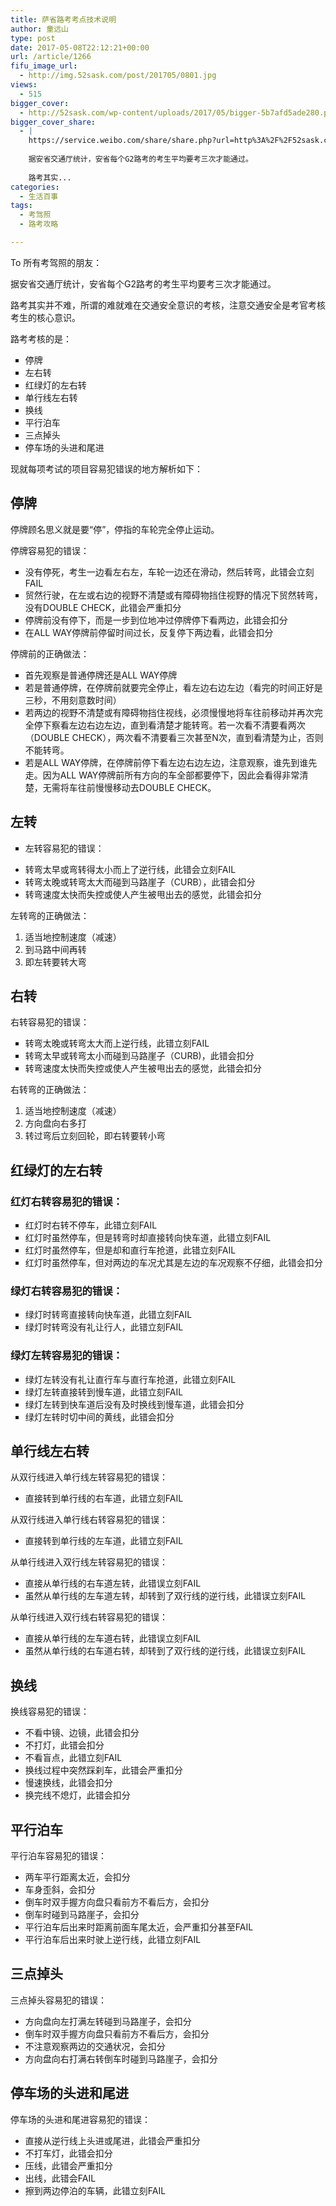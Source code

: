 ```yaml
---
title: 萨省路考考点技术说明
author: 童远山
type: post
date: 2017-05-08T22:12:21+00:00
url: /article/1266
fifu_image_url:
  - http://img.52sask.com/post/201705/0801.jpg
views:
  - 515
bigger_cover:
  - http://52sask.com/wp-content/uploads/2017/05/bigger-5b7afd5ade280.png
bigger_cover_share:
  - |
    https://service.weibo.com/share/share.php?url=http%3A%2F%2F52sask.com%2Farticle%2F1266&type=button&language=zh_cn&searchPic=true&pic=http%3A%2F%2F52sask.com%2Fwp-content%2Fuploads%2F2017%2F05%2Fbigger-5b7afd5ade280.png&title=【萨省路考考点技术说明】To 所有考驾照的朋友：
    
    据安省交通厅统计，安省每个G2路考的考生平均要考三次才能通过。
    
    路考其实...
categories:
  - 生活百事
tags:
  - 考驾照
  - 路考攻略

---
```

To 所有考驾照的朋友：

据安省交通厅统计，安省每个G2路考的考生平均要考三次才能通过。

路考其实并不难，所谓的难就难在交通安全意识的考核，注意交通安全是考官考核考生的核心意识。

路考考核的是：

<ul style="list-style-type: square;">
  <li>
    停牌
  </li>
  <li>
    左右转
  </li>
  <li>
    红绿灯的左右转
  </li>
  <li>
    单行线左右转
  </li>
  <li>
    换线
  </li>
  <li>
    平行泊车
  </li>
  <li>
    三点掉头
  </li>
  <li>
    停车场的头进和尾进
  </li>
</ul>

现就每项考试的项目容易犯错误的地方解析如下：

## 停牌

停牌顾名思义就是要“停”，停指的车轮完全停止运动。

停牌容易犯的错误：

<ul style="list-style-type: square;">
  <li>
    没有停死，考生一边看左右左，车轮一边还在滑动，然后转弯，此错会立刻FAIL
  </li>
  <li>
    贸然行驶，在左或右边的视野不清楚或有障碍物挡住视野的情况下贸然转弯，没有DOUBLE CHECK，此错会严重扣分
  </li>
  <li>
    停牌前没有停下，而是一步到位地冲过停牌停下看两边，此错会扣分
  </li>
  <li>
    在ALL WAY停牌前停留时间过长，反复停下两边看，此错会扣分
  </li>
</ul>

停牌前的正确做法：

<ul style="list-style-type: square;">
  <li>
    首先观察是普通停牌还是ALL WAY停牌
  </li>
  <li>
    若是普通停牌，在停牌前就要完全停止，看左边右边左边（看完的时间正好是三秒，不用刻意数时间）
  </li>
  <li>
    若两边的视野不清楚或有障碍物挡住视线，必须慢慢地将车往前移动并再次完全停下察看左边右边左边，直到看清楚才能转弯。若一次看不清要看两次（DOUBLE CHECK），两次看不清要看三次甚至N次，直到看清楚为止，否则不能转弯。
  </li>
  <li>
    若是ALL WAY停牌，在停牌前停下看左边右边左边，注意观察，谁先到谁先走。因为ALL WAY停牌前所有方向的车全部都要停下，因此会看得非常清楚，无需将车往前慢慢移动去DOUBLE CHECK。
  </li>
</ul>

## 左转

<ul style="list-style-type: square;">
  <li>
    左转容易犯的错误：
  </li>
</ul>

  * 转弯太早或弯转得太小而上了逆行线，此错会立刻FAIL
  * 转弯太晚或转弯太大而碰到马路崖子（CURB），此错会扣分
  * 转弯速度太快而失控或使人产生被甩出去的感觉，此错会扣分

左转弯的正确做法：

  1. 适当地控制速度（减速）
  2. 到马路中间再转
  3. 即左转要转大弯

## 右转

右转容易犯的错误：

<ul style="list-style-type: square;">
  <li>
    转弯太晚或转弯太大而上逆行线，此错立刻FAIL
  </li>
  <li>
    转弯太早或转弯太小而碰到马路崖子（CURB)，此错会扣分
  </li>
  <li>
    转弯速度太快而失控或使人产生被甩出去的感觉，此错会扣分
  </li>
</ul>

右转弯的正确做法：

  1. 适当地控制速度（减速）
  2. 方向盘向右多打
  3. 转过弯后立刻回轮，即右转要转小弯

## 红绿灯的左右转

### 红灯右转容易犯的错误：

<ul style="list-style-type: square;">
  <li>
    红灯时右转不停车，此错立刻FAIL
  </li>
  <li>
    红灯时虽然停车，但是转弯时却直接转向快车道，此错立刻FAIL
  </li>
  <li>
    红灯时虽然停车，但是却和直行车抢道，此错立刻FAIL
  </li>
  <li>
    红灯时虽然停车，但对两边的车况尤其是左边的车况观察不仔细，此错会扣分
  </li>
</ul>

### 绿灯右转容易犯的错误：

<ul style="list-style-type: square;">
  <li>
    绿灯时转弯直接转向快车道，此错立刻FAIL
  </li>
  <li>
    绿灯时转弯没有礼让行人，此错立刻FAIL
  </li>
</ul>

### 绿灯左转容易犯的错误：

<ul style="list-style-type: square;">
  <li>
    绿灯左转没有礼让直行车与直行车抢道，此错立刻FAIL
  </li>
  <li>
    绿灯左转直接转到慢车道，此错立刻FAIL
  </li>
  <li>
    绿灯左转到快车道后没有及时换线到慢车道，此错会扣分
  </li>
  <li>
    绿灯左转时切中间的黄线，此错会扣分
  </li>
</ul>

## 单行线左右转

从双行线进入单行线左转容易犯的错误：

  * 直接转到单行线的右车道，此错立刻FAIL

从双行线进入单行线右转容易犯的错误：

  * 直接转到单行线的左车道，此错立刻FAIL

从单行线进入双行线左转容易犯的错误：

  * 直接从单行线的右车道左转，此错误立刻FAIL
  * 虽然从单行线的左车道左转，却转到了双行线的逆行线，此错误立刻FAIL

从单行线进入双行线右转容易犯的错误：

  * 直接从单行线的左车道右转，此错误立刻FAIL
  * 虽然从单行线的右车道右转，却转到了双行线的逆行线，此错误立刻FAIL

## 换线

换线容易犯的错误：

  * 不看中镜、边镜，此错会扣分
  * 不打灯，此错会扣分
  * 不看盲点，此错立刻FAIL
  * 换线过程中突然踩刹车，此错会严重扣分
  * 慢速换线，此错会扣分
  * 换完线不熄灯，此错会扣分

## 平行泊车

平行泊车容易犯的错误：

  * 两车平行距离太近，会扣分
  * 车身歪斜，会扣分
  * 倒车时双手握方向盘只看前方不看后方，会扣分
  * 倒车时碰到马路崖子，会扣分
  * 平行泊车后出来时距离前面车尾太近，会严重扣分甚至FAIL
  * 平行泊车后出来时驶上逆行线，此错立刻FAIL

## 三点掉头

三点掉头容易犯的错误：

  * 方向盘向左打满左转碰到马路崖子，会扣分
  * 倒车时双手握方向盘只看前方不看后方，会扣分
  * 不注意观察两边的交通状况，会扣分
  * 方向盘向右打满右转倒车时碰到马路崖子，会扣分

## 停车场的头进和尾进

停车场的头进和尾进容易犯的错误：

  * 直接从逆行线上头进或尾进，此错会严重扣分
  * 不打车灯，此错会扣分
  * 压线，此错会严重扣分
  * 出线，此错会FAIL
  * 擦到两边停泊的车辆，此错立刻FAIL